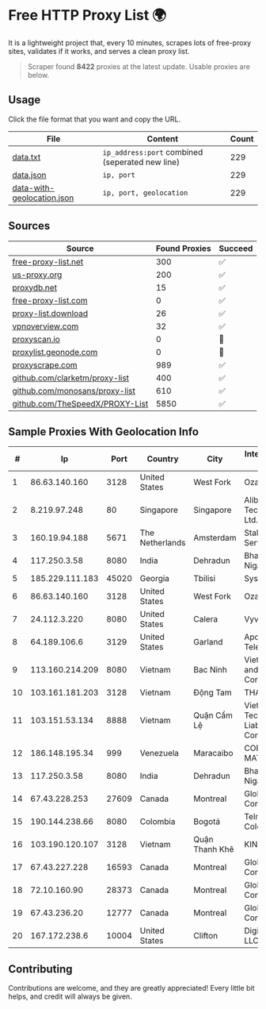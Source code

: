 
# Free HTTP Proxy List 🌍

It is a lightweight project that, every 10 minutes, scrapes lots of free-proxy sites, validates if it works, and serves a clean proxy list.


> Scraper found **8422** proxies at the latest update. Usable proxies are below.

## Usage

Click the file format that you want and copy the URL.


|File|Content|Count|
|----|-------|-----|
|[data.txt](https://raw.githubusercontent.com/themiralay/Proxy-List-World/master/data.txt)|`ip_address:port` combined (seperated new line)|229|
|[data.json](https://raw.githubusercontent.com/themiralay/Proxy-List-World/master/data.json)|`ip, port`|229|
|[data-with-geolocation.json](https://raw.githubusercontent.com/themiralay/Proxy-List-World/master/data-with-geolocation.json)|`ip, port, geolocation`|229|

## Sources

|Source|Found Proxies|Succeed|
|------|-------------|-------|
|[free-proxy-list.net](https://free-proxy-list.net)|300|✅|
|[us-proxy.org](https://www.us-proxy.org)|200|✅|
|[proxydb.net](http://proxydb.net)|15|✅|
|[free-proxy-list.com](https://free-proxy-list.com/?page=&port=&type%5B%5D=http&type%5B%5D=https&up_time=0&search=Search)|0|✅|
|[proxy-list.download](https://www.proxy-list.download/HTTP)|26|✅|
|[vpnoverview.com](https://vpnoverview.com/privacy/anonymous-browsing/free-proxy-servers)|32|✅|
|[proxyscan.io](https://www.proxyscan.io)|0|🚫|
|[proxylist.geonode.com](https://proxylist.geonode.com/api/proxy-list?limit=300&page=1&sort_by=lastChecked&sort_type=desc&protocols=http,https)|0|🚫|
|[proxyscrape.com](https://api.proxyscrape.com/v2/?request=displayproxies&protocol=http&timeout=10000&country=all&ssl=all&anonymity=all)|989|✅|
|[github.com/clarketm/proxy-list](https://raw.githubusercontent.com/clarketm/proxy-list/master/proxy-list-raw.txt)|400|✅|
|[github.com/monosans/proxy-list](https://raw.githubusercontent.com/monosans/proxy-list/main/proxies/http.txt)|610|✅|
|[github.com/TheSpeedX/PROXY-List](https://raw.githubusercontent.com/TheSpeedX/PROXY-List/master/http.txt)|5850|✅|


## Sample Proxies With Geolocation Info

|#|Ip|Port|Country|City|Internet Service Provider|
|-|--|----|-------|----|-------------------------|
|1|86.63.140.160|3128|United States|West Fork|OzarksGo, LLC|
|2|8.219.97.248|80|Singapore|Singapore|Alibaba (US) Technology Co., Ltd.|
|3|160.19.94.188|5671|The Netherlands|Amsterdam|Stallion Network Services Limited|
|4|117.250.3.58|8080|India|Dehradun|Bharat Sanchar Nigam Ltd|
|5|185.229.111.183|45020|Georgia|Tbilisi|Sysnet LLC|
|6|86.63.140.160|3128|United States|West Fork|OzarksGo, LLC|
|7|24.112.3.220|8080|United States|Calera|Vyve Broadband|
|8|64.189.106.6|3129|United States|Garland|Apogee Telecom Inc.|
|9|113.160.214.209|8080|Vietnam|Bac Ninh|VietNam Post and Telecom Corporation|
|10|103.161.181.203|3128|Vietnam|Động Tam|THAIAN|
|11|103.151.53.134|8888|Vietnam|Quận Cẩm Lệ|Viet Digital Technology Liability Company|
|12|186.148.195.34|999|Venezuela|Maracaibo|CORPORACION MATRIX TV, C.A.|
|13|117.250.3.58|8080|India|Dehradun|Bharat Sanchar Nigam Ltd|
|14|67.43.228.253|27609|Canada|Montreal|GloboTech Communications|
|15|190.144.238.66|8080|Colombia|Bogotá|Telmex Colombia S.A.|
|16|103.190.120.107|3128|Vietnam|Quận Thanh Khê|KINGBOND|
|17|67.43.227.228|16593|Canada|Montreal|GloboTech Communications|
|18|72.10.160.90|28373|Canada|Montreal|GloboTech Communications|
|19|67.43.236.20|12777|Canada|Montreal|GloboTech Communications|
|20|167.172.238.6|10004|United States|Clifton|DigitalOcean, LLC|



## Contributing

Contributions are welcome, and they are greatly appreciated! Every
little bit helps, and credit will always be given.

